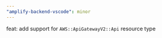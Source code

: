 ```yaml
---
"amplify-backend-vscode": minor
---
```


feat: add support for `AWS::ApiGatewayV2::Api` resource type
